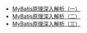 

* [MyBatis原理深入解析（一）](https://www.jianshu.com/p/ec40a82cae28)
* [MyBatis原理深入解析（二）](https://www.jianshu.com/p/9e397d5c85fd)
* [MyBatis原理深入解析（三）](https://www.jianshu.com/p/cf32582169db)
